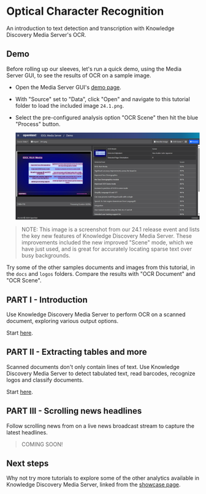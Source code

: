 # Optical Character Recognition

An introduction to text detection and transcription with Knowledge Discovery Media Server's OCR.

## Demo

Before rolling up our sleeves, let's run a quick demo, using the Media Server GUI, to see the results of OCR on a sample image.

- Open the Media Server GUI's [demo page](http://localhost:14000/a=gui#/demo).
- With "Source" set to "Data", click "Open" and navigate to this tutorial folder to load the included image `24.1.png`.
- Select the pre-configured analysis option "OCR Scene" then hit the blue "Process" button.

    ![gui-demo](./figs/gui-demo.png)

> NOTE: This image is a screenshot from our 24.1 release event and lists the key new features of Knowledge Discovery Media Server. These improvements included the new improved "Scene" mode, which we have just used, and is great for accurately locating sparse text over busy backgrounds.

Try some of the other samples documents and images from this tutorial, in the `docs` and `logos` folders. Compare the results with "OCR Document" and "OCR Scene".

## PART I - Introduction

Use Knowledge Discovery Media Server to perform OCR on a scanned document, exploring various output options.

Start [here](./PART_I.md).

## PART II - Extracting tables and more

Scanned documents don't only contain lines of text.  Use Knowledge Discovery Media Server to detect tabulated text, read barcodes, recognize logos and classify documents.

Start [here](./PART_II.md).

## PART III - Scrolling news headlines

Follow scrolling news from on a live news broadcast stream to capture the latest headlines.

> COMING SOON!

## Next steps

Why not try more tutorials to explore some of the other analytics available in Knowledge Discovery Media Server, linked from the [showcase page](../README.md).
